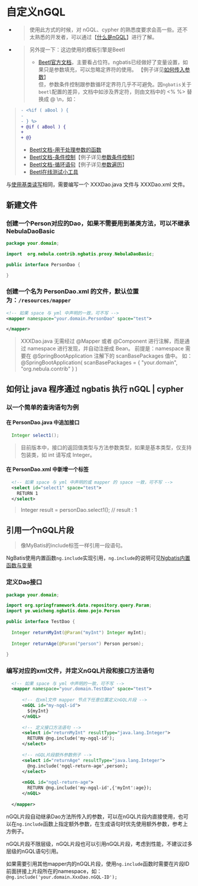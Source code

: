 # 自定义nGQL

- > 使用此方式的时候，对 nGQL、cypher 的熟悉度要求会高一些。还不太熟悉的开发者，可以通过【[什么是nGQL](https://docs.nebula-graph.com.cn/3.1.0/3.ngql-guide/1.nGQL-overview/1.overview/)】进行了解。
- > 另外提一下：这边使用的模板引擎是Beetl
  >
  > - [Beetl官方文档](https://www.kancloud.cn/xiandafu/beetl3_guide/2138947)，主要看占位符。ngbatis已经做好了变量设置，如果只是参数填充，可以忽略定界符的使用。
  【例子详见[如何传入参数](./parameter-use)】  
  但，参数条件控制跟参数循环定界符几乎不可避免。因`ngbatis`关于`beetl`配置的差异，文档中如涉及界定符，则由文档中的 <% %> 替换成 @ \n，如：
>
  >   ```diff
  >   - <%if ( aBool ) { 
  >   -                         
  >   - } %>                
  >   + @if ( aBool ) {
  >   +                       
  >   + @}                 
  >   ```
>
  > - [Beetl文档-用于处理参数的函数](https://www.kancloud.cn/xiandafu/beetl3_guide/2138956)
  > - [Beetl文档-条件控制](https://www.kancloud.cn/xiandafu/beetl3_guide/2138953)【例子详见[参数条件控制](./parameter-if)】
  > - [Beetl文档-循环语句](https://www.kancloud.cn/xiandafu/beetl3_guide/2138952)【例子详见[参数遍历](./parameter-for)】
  > - [Beetl在线测试小工具](http://ibeetl.com/beetlonline/)

与[使用基类读写](./dao-basic)相同，需要编写一个 XXXDao.java 文件与 XXXDao.xml 文件。

## 新建文件

### 创建一个Person对应的Dao，如果不需要用到基类方法，可以不继承 NebulaDaoBasic

```java
package your.domain;

import  org.nebula.contrib.ngbatis.proxy.NebulaDaoBasic;

public interface PersonDao {

}
```

### 创建一个名为 PersonDao.xml 的文件，默认位置为：`/resources/mapper`

```xml
<!-- 如果 space 与 yml 中声明的一致，可不写 -->
<mapper namespace="your.domain.PersonDao" space="test">

</mapper>
```

> XXXDao.java 无需经过 @Mapper 或者 @Component 进行注解，而是通过 namespace 进行发现，并自动注册成 Bean。
> 前提是：namespace 需要在 @SpringBootApplication 注解下的 scanBasePackages 值中。
> 如：@SpringBootApplication( scanBasePackages = { "your.domain", "org.nebula.contrib" } )

## 如何让 java 程序通过 ngbatis 执行 nGQL | cypher

### 以一个简单的查询语句为例

#### 在 PersonDao.java 中追加接口

```java
  Integer select1();
```

> 目前版本中，接口的返回值类型与方法参数类型，如果是基本类型，仅支持包装类，如 int 请写成 Integer。

#### 在 PersonDao.xml 中新增一个标签

```xml
  <!-- 如果 space 与 yml 中声明的或 mapper 的 space 一致，可不写 -->
  <select id="select1" space="test">
    RETURN 1
  </select>
```

> Integer result = personDao.select1(); // result : 1

## 引用一个nGQL片段
>
> 像MyBatis的include标签一样引用一段语句。

NgBatis使用内置函数`ng.include`实现引用，`ng.include`的说明可见[Ngbatis内置函数与变量](./built-in-function)

### 定义Dao接口

```java
package your.domain;

import org.springframework.data.repository.query.Param;
import ye.weicheng.ngbatis.demo.pojo.Person

public interface TestDao {
    
  Integer returnMyInt(@Param("myInt") Integer myInt);
  
  Integer returnAge(@Param("person") Person person);
  
}
```

### 编写对应的xml文件，并定义nGQL片段和接口方法语句

```xml
  <!-- 如果 space 与 yml 中声明的一致，可不写 -->
  <mapper namespace="your.domain.TestDao" space="test">
  
      <!-- 在xml文件 mapper 节点下任意位置定义nGQL片段 -->
      <nGQL id="my-ngql-id">
        ${myInt}
      </nGQL>
  
      <!-- 定义接口方法语句 -->
      <select id="returnMyInt" resultType="java.lang.Integer">
        RETURN @ng.include('my-ngql-id');
      </select>
      
      <!-- nGQL片段额外参数例子 -->
      <select id="returnAge" resultType="java.lang.Integer">
        @ng.include('ngql-return-age',person);
      </select>
    
      <nGQL id="ngql-return-age">
        RETURN @ng.include('my-ngql-id',{'myInt':age});
      </nGQL>
  
  </mapper>
```

nGQL片段自动继承Dao方法所传入的参数，可以在nGQL片段内直接使用，也可以在`ng.include`函数上指定额外参数，在生成语句时优先使用额外参数，参考上方例子。

nGQL片段不限层级，nGQL片段也可以引用nGQL片段，考虑到性能，不建议过多层级的nGQL语句引用。

如果需要引用其他mapper内的nGQL片段，使用`ng.include`函数时需要在片段ID前面拼接上片段所在的namespace，如：`@ng.include('your.domain.XxxDao.nGQL-ID');`
